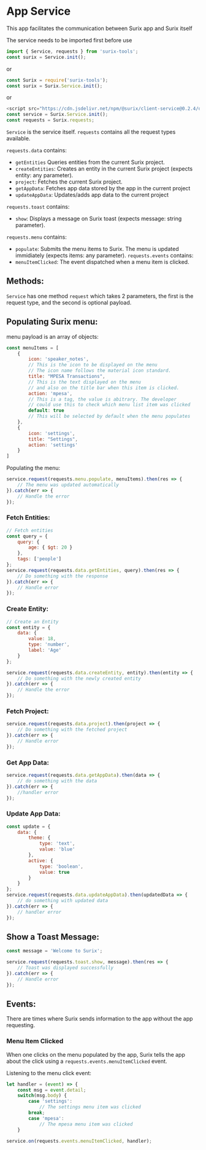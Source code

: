 # App Service
This app facilitates the communication between Surix app and Surix itself

The service needs to be imported first before use
```javascript
import { Service, requests } from 'surix-tools';
const surix = Service.init();
```
or
```javascript
const Surix = require('surix-tools'); 
const surix = Surix.Service.init();
```
or
```javascript
<script src="https://cdn.jsdelivr.net/npm/@surix/client-service@0.2.4/dist/client-service.min.js"></script>
const service = Surix.Service.init();
const requests = Surix.requests;
```
`Service`    is the service itself.
`requests` contains all the request types available.

`requests.data` contains:
- `getEntities` Queries entities from the current Surix project.
- `createEntities`: Creates an entity in the current Surix project (expects entity: any parameter).
- `project`: Fetches the current Surix project.
- `getAppData`: Fetches app data stored by the app in the current project
- `updateAppData`: Updates/adds app data to the current project

`requests.toast` contains:
- `show`: Displays a message on Surix toast (expects message: string parameter).

`requests.menu` contains:
- `populate`: Submits the menu items to Surix. The menu is updated immidiately (expects items: any parameter).
`requests.events` contains:
- `menuItemClicked`: The event dispatched when a menu item is clicked.

## Methods:
`Service` has one method `request` which takes 2 parameters, the first is the request type, and the second is optional payload.
## 
## Populating Surix menu:
menu payload is an array of objects:
```javascript
const menuItems = [
    {
        icon: 'speaker_notes', 
        // This is the icon to be displayed on the menu
        // The icon name follows the material icon standard.
        title: "MPESA Transactions", 
        // This is the text displayed on the menu
        // and also on the title bar when this item is clicked.
        action: 'mpesa', 
        // This is a tag, the value is abitrary. The developer 
        // could use this to check which menu list item was clicked
        default: true 
        // This will be selected by default when the menu populates
    },
    {
        icon: 'settings',
        title: "Settings",
        action: 'settings'
    }
]
```

Populating the menu:
```javascript
service.request(requests.menu.populate, menuItems).then(res => {
    // The menu was updated automatically
}).catch(err => {
    // Handle the error
});
```
### 
### Fetch Entities:
```javascript
// Fetch entities
const query = {
    query: {
        age: { $gt: 20 }
    },
    tags: ['people']
};
service.request(requests.data.getEntities, query).then(res => {
    // Do something with the response
}).catch(err => {
    // Handle error
});
```
### 
### Create Entity:
```javascript
// Create an Entity
const entity = {
    data: {
        value: 18,
        type: 'number',
        label: 'Age'
    }
};

service.request(requests.data.createEntity, entity).then(entity => {
    // Do something with the newly created entity
}).catch(err => {
    // Handle the error
});
```

### Fetch Project:
```javascript
service.request(requests.data.project).then(project => {
    // Do something with the fetched project
}).catch(err => {
    // Handle error
});
```

### Get App Data:
```javascript
service.request(requests.data.getAppData).then(data => {
    // do something with the data
}).catch(err => {
    //handler error
});
```

### Update App Data:
```javascript
const update = {
    data: {
        theme: {
            type: 'text',
            value: 'blue'
        },
        active: {
            type: 'boolean',
            value: true
        }
    }
};
service.request(requests.data.updateAppData).then(updatedData => {
    // do something with updated data
}).catch(err => {
    // handler error
});
```

## Show a Toast Message:
```javascript
const message = 'Welcome to Surix';

service.request(requests.toast.show, message).then(res => {
    // Toast was displayed successfully 
}).catch(err => {
    // Handle error
});
```
## Events:
There are times where Surix sends information to the app without the app requesting.

### Menu Item Clicked

When one clicks on the menu populated by the app, Surix tells the app about the click using a `requests.events.menuItemClicked` event.

Listening to the menu click event:
```javascript
let handler = (event) => {
    const msg = event.detail;
    switch(msg.body) {
        case 'settings':
            // The settings menu item was clicked
        break;
        case 'mpesa':
            // The mpesa menu item was clicked
    }

service.on(requests.events.menuItemClicked, handler);
```
